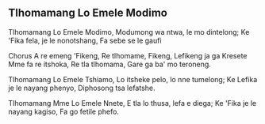 ## Tlhomamang Lo Emele Modimo

Tlhomamang Lo Emele Modimo,
Modumong wa ntwa, le mo dintelong;
Ke 'Fika fela, je le nonotshang,
Fa sebe se le gaufi

Chorus
A re emeng 'Fikeng, Re tlhomame, Fikeng,
Lefikeng ja ga Kresete
Mme fa re itshoka, Re tla tlhomama,
Gare ga ba' mo teroneng.

Tlhomamang Lo Emele Tshiamo,
Lo itsheke pelo, lo nne tumelong;
Ke Lefika je le nayang phenyo,
Diphosong tsa lefatshe.

Tlhomamang Mme Lo Emele Nnete,
E tla lo thusa, lefa e diega;
Ke 'Fika je le nayang kagiso,
Fa go fetile phefo.

